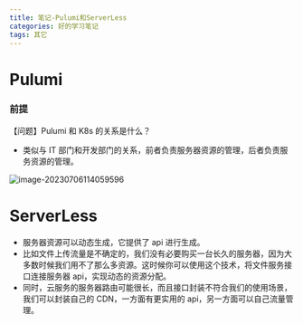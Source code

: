 ```yaml
---
title: 笔记-Pulumi和ServerLess
categories: 好的学习笔记
tags: 其它
---
```


# Pulumi

### 前提

【问题】Pulumi 和 K8s 的关系是什么？

* 类似与 IT 部门和开发部门的关系，前者负责服务器资源的管理，后者负责服务资源的管理。

![image-20230706114059596](https://note-1305755407.cos.ap-nanjing.myqcloud.com/note/image-20230706114059596.png)



# ServerLess

* 服务器资源可以动态生成，它提供了 api 进行生成。
* 比如文件上传流量是不确定的，我们没有必要购买一台长久的服务器，因为大多数时候我们用不了那么多资源。这时候你可以使用这个技术，将文件服务接口连接服务器 api，实现动态的资源分配。
* 同时，云服务的服务器路由可能很长，而且接口封装不符合我们的使用场景，我们可以封装自己的 CDN，一方面有更实用的 api，另一方面可以自己流量管理。
